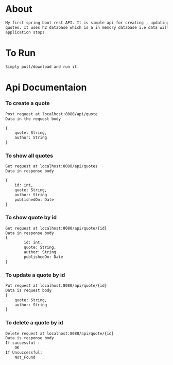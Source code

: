 # About
```dtd
My first spring boot rest API. It is simple api for creating , updating, deleting and showing
quotes. It uses h2 database which is a in memory database i.e data will get deleted once 
application stops
```

# To Run
```dtd
Simply pull/download and run it. 
```

# Api Documentaion

### To create a quote

```dtd
Post request at localhost:8080/api/quote
Data in the request body

{
    quote: String,
    author: String
}


```
### To show all quotes

```dtd
Get request at localhost:8080/api/quotes
Data in response body

{
    id: int,
    quote: String,
    author: String
    publishedOn: Date
}
```

### To show quote by id
```dtd
Get request at localhost:8080/api/quote/{id}
Data in response body
{
        id: int,
        quote: String,
        author: String
        publishedOn: Date
}
```

### To update a quote by id
```dtd
Put request at localhost:8080/api/quote/{id}
Data is request body
{
    quote: String,
    author: String
}
```

### To delete a quote by id
```dtd
Delete request at localhost:8080/api/quote/{id}
Data is response body
If successful : 
    OK
If Unsuccessful:
    Not_Found
```